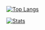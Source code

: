 [![Top Langs](https://github-readme-stats.vercel.app/api/top-langs/?username=basicx-StrgV&theme=blueberry&layout=compact)](https://github.com/basicx-StrgV)

[![Stats](https://github-readme-stats.vercel.app/api?username=basicx-StrgV&theme=blueberry&show_icons=true)](https://github.com/basicx-StrgV)
